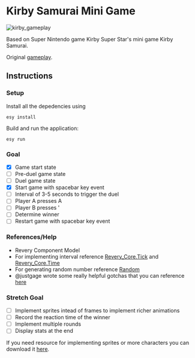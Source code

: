 # Kirby Samurai Mini Game

![kirby_gameplay](https://user-images.githubusercontent.com/21044999/59083258-e9876980-88b3-11e9-88fe-398de4ee7191.gif)

Based on Super Nintendo game Kirby Super Star's mini game Kirby Samurai.

Original [gameplay](https://www.youtube.com/watch?v=3BeYJQrtT04). 

## Instructions

### Setup

Install all the depedencies using

```
esy install
```

Build and run the application:

```
esy run
```

### Goal

- [x] Game start state
- [ ] Pre-duel game state
- [ ] Duel game state
- [x] Start game with spacebar key event
- [ ] Interval of 3-5 seconds to trigger the duel
- [ ] Player A presses A
- [ ] Player B presses '
- [ ] Determine winner
- [ ] Restart game with spacebar key event

### References/Help

* Revery Component Model
* For implementing interval reference [Revery_Core.Tick](https://www.outrunlabs.com/revery/api/revery/revery_core/tick/) and [Revery_Core.Time](https://www.outrunlabs.com/revery/api/revery/revery_core/time/)
* For generating random number reference [Random](https://caml.inria.fr/pub/docs/manual-ocaml/libref/Random.html) 
* @justgage wrote some really helpful gotchas that you can reference [here](https://github.com/justgage/reason-todo-dojo/blob/master/README.md#reasonml-for-js-programmers)

### Stretch Goal

- [ ] Implement sprites intead of frames to implement richer animations
- [ ] Record the reaction time of the winner
- [ ] Implement multiple rounds 
- [ ] Display stats at the end

If you need resource for implementing sprites or more characters you can download it [here](https://ganadaramabasa.s3-us-west-2.amazonaws.com/presentation-reasonml-assets/kirby-samurai-sprites.png).